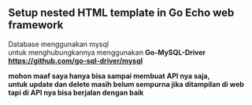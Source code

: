 ## Setup nested HTML template in Go Echo web framework
Database menggunakan mysql <br>
untuk menghubungkannya menggunakan <b>Go-MySQL-Driver<b> <br>
https://github.com/go-sql-driver/mysql

mohon maaf saya hanya bisa sampai membuat API nya saja, <br>
  untuk update dan delete masih belum sempurna jika ditampilan di web tapi di API nya bisa berjalan dengan baik

